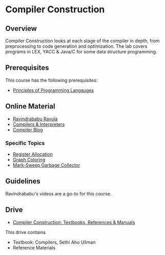# Compiler Construction

## Overview
Compiler Construction looks at each stage of the compiler in depth, from preprocessing to code generation and optimization. The lab covers programs in LEX, YACC & Java/C for some data structure programming. 

## Prerequisites
This course has the following prerequisites:
* [Principles of Programming Langauges](../CSF301)

## Online Material
* [Ravindrababu Ravula](https://www.youtube.com/watch?v=Qkwj65l_96I&list=PLEbnTDJUr_IcPtUXFy2b1sGRPsLFMghhS)
* [Compilers & Interpreters](https://www.youtube.com/watch?v=BjWgdsRDVwY&list=PLDcmCgguL9rxPoVn2ykUFc8TOpLyDU5gx)
* [Compiler Blog](https://vipinnpillai.blogspot.com/2011/11/quadruple-c-code_20.html)

### Specific Topics
* [Register Allocation](https://www.youtube.com/watch?v=4eHdo8GaICY&t=1s)
* [Graph Coloring](https://www.youtube.com/watch?v=KCCgFMB3vPw&t=2s)
* [Mark-Sweep Garbage Collector](https://www.youtube.com/watch?v=lXj6j9hVGLQ&t=21s)

## Guidelines
Ravindrababu's videos are a go-to for this course. 

## Drive
* [Compiler Construction: Textbooks, References & Manuals](https://drive.google.com/open?id=1QjNdiNSvcI2YDcOd_150BzKH_uGNDfPw)

This drive contains
* Textbook: Compilers, Sethi Aho Ullman
* Reference Materials
